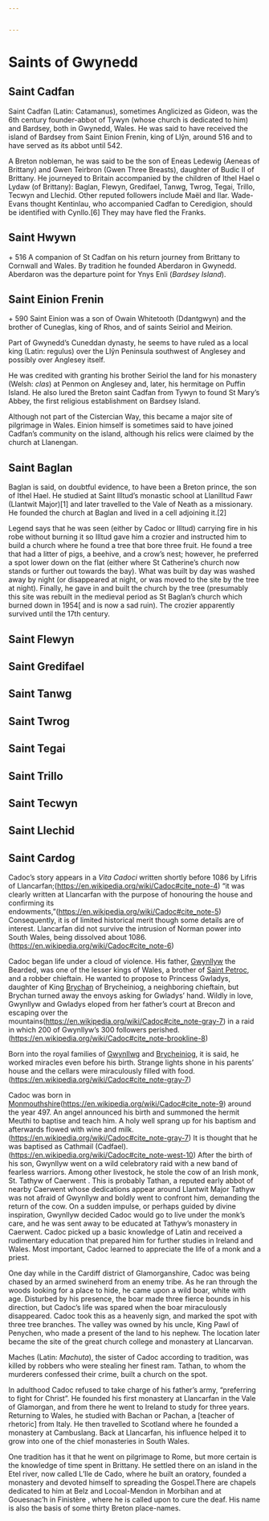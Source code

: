 ```yaml
---


---
```


<h1 id="saints-of-gwynedd">Saints of Gwynedd</h1>
<h2 id="saint-cadfan">Saint Cadfan</h2>
<p>Saint Cadfan (Latin: Catamanus), sometimes Anglicized as Gideon, was the 6th century founder-abbot of Tywyn (whose church is dedicated to him) and Bardsey, both in Gwynedd, Wales. He was said to have received the island of Bardsey from Saint Einion Frenin, king of Llŷn, around 516 and to have served as its abbot until 542.</p>
<p>A Breton nobleman, he was said to be the son of Eneas Ledewig (Aeneas of Brittany) and Gwen Teirbron (Gwen Three Breasts), daughter of Budic II of Brittany. He journeyed to Britain accompanied by the children of Ithel Hael o Lydaw (of Brittany): Baglan, Flewyn, Gredifael, Tanwg, Twrog, Tegai, Trillo, Tecwyn and Llechid. Other reputed followers include Maël and Ilar. Wade-Evans thought Kentinlau, who accompanied Cadfan to Ceredigion, should be identified with Cynllo.[6] They may have fled the Franks.</p>
<h2 id="saint-hwywn">Saint Hwywn</h2>
<p>+  516 A companion of St Cadfan on his return journey from Brittany to Cornwall and Wales. By tradition he founded Aberdaron in Gwynedd. Aberdaron was the departure point for Ynys Enli (<em>Bardsey Island</em>).</p>
<h2 id="saint-einion-frenin">Saint Einion Frenin</h2>
<p>+ 590 Saint Einion was a son of Owain Whitetooth (Ddantgwyn) and the brother of Cuneglas, king of Rhos, and of saints Seiriol and Meirion.</p>
<p>Part of Gwynedd’s Cuneddan dynasty, he seems to have ruled as a local king (Latin: regulus) over the Llŷn Peninsula southwest of Anglesey and possibly over Anglesey itself.</p>
<p>He was credited with granting his brother Seiriol the land for his monastery (Welsh: <em>clas</em>) at Penmon on Anglesey and, later, his hermitage on Puffin Island. He also lured the Breton saint Cadfan from Tywyn to found St Mary’s Abbey, the first religious establishment on Bardsey Island.</p>
<p>Although not part of the Cistercian Way, this became a major site of pilgrimage in Wales. Einion himself is sometimes said to have joined Cadfan’s community on the island, although his relics were claimed by the church at Llanengan.</p>
<h2 id="saint-baglan">Saint Baglan</h2>
<p>Baglan is said, on doubtful evidence, to have been a Breton prince, the son of Ithel Hael. He studied at Saint Illtud’s monastic school at Llanilltud Fawr (Llantwit Major)[1] and later travelled to the Vale of Neath as a missionary. He founded the church at Baglan and lived in a cell adjoining it.[2]</p>
<p>Legend says that he was seen (either by Cadoc or Illtud) carrying fire in his robe without burning it so Illtud gave him a crozier and instructed him to build a church where he found a tree that bore three fruit. He found a tree that had a litter of pigs, a beehive, and a crow’s nest; however, he preferred a spot lower down on the flat (either where St Catherine’s church now stands or further out towards the bay). What was built by day was washed away by night (or disappeared at night, or was moved to the site by the tree at night). Finally, he gave in and built the church by the tree (presumably this site was rebuilt in the medieval period as St Baglan’s church which burned down in 1954[ and is now a sad ruin). The crozier apparently survived until the 17th century.</p>
<h2 id="saint-flewyn">Saint Flewyn</h2>
<h2 id="saint-gredifael">Saint Gredifael</h2>
<h2 id="saint-tanwg">Saint Tanwg</h2>
<h2 id="saint-twrog">Saint Twrog</h2>
<h2 id="saint-tegai">Saint Tegai</h2>
<h2 id="saint-trillo">Saint Trillo</h2>
<h2 id="saint-tecwyn">Saint Tecwyn</h2>
<h2 id="saint-llechid">Saint Llechid</h2>
<h2 id="saint-cardog">Saint Cardog</h2>
<p>Cadoc’s story appears in a <em>Vita Cadoci</em> written shortly before 1086 by Lifris of Llancarfan;(<a href="https://en.wikipedia.org/wiki/Cadoc#cite_note-4">https://en.wikipedia.org/wiki/Cadoc#cite_note-4</a>) “it was clearly written at Llancarfan with the purpose of honouring the house and confirming its endowments,”(<a href="https://en.wikipedia.org/wiki/Cadoc#cite_note-5">https://en.wikipedia.org/wiki/Cadoc#cite_note-5</a>) Consequently, it is of limited historical merit though some details are of interest. Llancarfan did not survive the intrusion of Norman power into South Wales, being dissolved about 1086.(<a href="https://en.wikipedia.org/wiki/Cadoc#cite_note-6">https://en.wikipedia.org/wiki/Cadoc#cite_note-6</a>)</p>
<p>Cadoc began life under a cloud of violence. His father, <a href="https://en.wikipedia.org/wiki/Gwynllyw" title="Gwynllyw">Gwynllyw</a> the Bearded, was one of the lesser kings of Wales, a brother of <a href="https://en.wikipedia.org/wiki/Saint_Petroc" title="Saint Petroc">Saint Petroc</a>, and a robber chieftain. He wanted to propose to Princess Gwladys, daughter of King <a href="https://en.wikipedia.org/wiki/Brychan" title="Brychan">Brychan</a> of Brycheiniog, a neighboring chieftain, but Brychan turned away the envoys asking for Gwladys’ hand. Wildly in love, Gwynllyw and Gwladys eloped from her father’s court at Brecon and escaping over the mountains(<a href="https://en.wikipedia.org/wiki/Cadoc#cite_note-gray-7">https://en.wikipedia.org/wiki/Cadoc#cite_note-gray-7</a>) in a raid in which 200 of Gwynllyw’s 300 followers perished.(<a href="https://en.wikipedia.org/wiki/Cadoc#cite_note-brookline-8">https://en.wikipedia.org/wiki/Cadoc#cite_note-brookline-8</a>)</p>
<p>Born into the royal families of <a href="https://en.wikipedia.org/wiki/Gwynllwg" title="Gwynllwg">Gwynllwg</a> and <a href="https://en.wikipedia.org/wiki/Brycheiniog" title="Brycheiniog">Brycheiniog</a>, it is said, he worked miracles even before his birth. Strange lights shone in his parents’ house and the cellars were miraculously filled with food.(<a href="https://en.wikipedia.org/wiki/Cadoc#cite_note-gray-7">https://en.wikipedia.org/wiki/Cadoc#cite_note-gray-7</a>)</p>
<p>Cadoc was born in <a href="https://en.wikipedia.org/wiki/Monmouthshire" title="Monmouthshire">Monmouthshire</a>(<a href="https://en.wikipedia.org/wiki/Cadoc#cite_note-9">https://en.wikipedia.org/wiki/Cadoc#cite_note-9</a>) around the year 497. An angel announced his birth and summoned the hermit Meuthi to baptise and teach him. A holy well sprang up for his baptism and afterwards flowed with wine and milk.(<a href="https://en.wikipedia.org/wiki/Cadoc#cite_note-gray-7">https://en.wikipedia.org/wiki/Cadoc#cite_note-gray-7</a>) It is thought that he was baptised as Cathmail (Cadfael).(<a href="https://en.wikipedia.org/wiki/Cadoc#cite_note-west-10">https://en.wikipedia.org/wiki/Cadoc#cite_note-west-10</a>) After the birth of his son, Gwynllyw went on a wild celebratory raid with a new band of fearless warriors. Among other livestock, he stole the cow of an Irish monk, St. Tathyw of Caerwent . This is probably Tathan, a reputed early abbot of nearby Caerwent whose dedications appear around Llantwit Major Tathyw was not afraid of Gwynllyw and boldly went to confront him, demanding the return of the cow. On a sudden impulse, or perhaps guided by divine inspiration, Gwynllyw decided Cadoc would go to live under the monk’s care, and he was sent away to be educated at Tathyw’s monastery in Caerwent. Cadoc picked up a basic knowledge of Latin and received a rudimentary education that prepared him for further studies in Ireland and Wales. Most important, Cadoc learned to appreciate the life of a monk and a priest.</p>
<p>One day while in the Cardiff district of Glamorganshire, Cadoc was being chased by an armed swineherd from an enemy tribe. As he ran through the woods looking for a place to hide, he came upon a wild boar, white with age. Disturbed by his presence, the boar made three fierce bounds in his direction, but Cadoc’s life was spared when the boar miraculously disappeared. Cadoc took this as a heavenly sign, and marked the spot with three tree branches. The valley was owned by his uncle, King Pawl of Penychen, who made a present of the land to his nephew. The location later became the site of the great church college and monastery at Llancarvan.</p>
<p>Maches (Latin: <em>Machuta</em>), the sister of Cadoc according to tradition, was killed by robbers who were stealing her finest ram. Tathan, to whom the murderers confessed their crime, built a church on the spot.</p>
<p>In adulthood Cadoc refused to take charge of his father’s army, “preferring to fight for Christ”. He founded his first monastery at Llancarfan in the Vale of Glamorgan, and from there he went to Ireland to study for three years. Returning to Wales, he studied with Bachan or Pachan, a [teacher of rhetoric] from Italy. He then travelled to Scotland where he founded a monastery at Cambuslang. Back at Llancarfan, his influence helped it to grow into one of the chief monasteries in South Wales.</p>
<p>One tradition has it that he went on pilgrimage to Rome, but more certain is the knowledge of time spent in Brittany. He settled there on an island in the Etel river, now called L’Ile de Cado, where he built an oratory, founded a monastery and devoted himself to spreading the Gospel.There are chapels dedicated to him at Belz and Locoal-Mendon in Morbihan and at Gouesnac’h in Finistère       , where he is called upon to cure the deaf. His name is also the basis of some thirty Breton place-names.</p>


